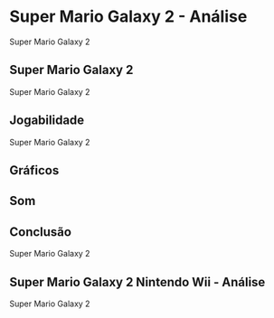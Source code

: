 ---
---

# Super Mario Galaxy 2 - Análise

Super Mario Galaxy 2

## Super Mario Galaxy 2

Super Mario Galaxy 2

## Jogabilidade

Super Mario Galaxy 2

## Gráficos


## Som

## Conclusão

Super Mario Galaxy 2

## Super Mario Galaxy 2 Nintendo Wii - Análise

Super Mario Galaxy 2
